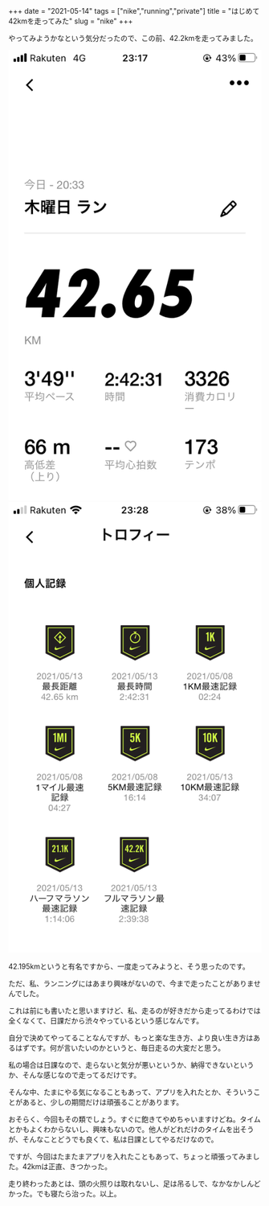 +++
date = "2021-05-14"
tags = ["nike","running","private"]
title = "はじめて42kmを走ってみた"
slug = "nike"
+++

やってみようかなという気分だったので、この前、42.2kmを走ってみました。

![](https://raw.githubusercontent.com/syui/img/master/other/nike_running_20210514_01.png)
![](https://raw.githubusercontent.com/syui/img/master/other/nike_running_20210514_02.png)

42.195kmというと有名ですから、一度走ってみようと、そう思ったのです。

ただ、私、ランニングにはあまり興味がないので、今まで走ったことがありませんでした。

これは前にも書いたと思いますけど、私、走るのが好きだから走ってるわけでは全くなくて、日課だから渋々やっているという感じなんです。

自分で決めてやってることなんですが、もっと楽な生き方、より良い生き方はあるはずです。何が言いたいのかというと、毎日走るの大変だと思う。

私の場合は日課なので、走らないと気分が悪いというか、納得できないというか、そんな感じなので走ってるだけです。

そんな中、たまにやる気になることもあって、アプリを入れたとか、そういうことがあると、少しの期間だけは頑張ることがあります。

おそらく、今回もその類でしょう。すぐに飽きてやめちゃいますけどね。タイムとかもよくわからないし、興味もないので。他人がどれだけのタイムを出そうが、そんなことどうでも良くて、私は日課としてやるだけなので。

ですが、今回はたまたまアプリを入れたこともあって、ちょっと頑張ってみました。42kmは正直、きつかった。

走り終わったあとは、頭の火照りは取れないし、足は吊るしで、なかなかしんどかった。でも寝たら治った。以上。

